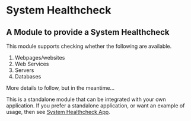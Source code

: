 # System Healthcheck

## A Module to provide a System Healthcheck

This module supports checking whether the following are available.

1. Webpages/websites
2. Web Services
3. Servers
4. Databases

More details to follow, but in the meantime...

This is a standalone module that can be integrated with your own application.  If you prefer a standalone
application, or want an example of usage, then see [System Healthcheck App](https://github.com/ChrisHAdams/system-healthcheck-app).